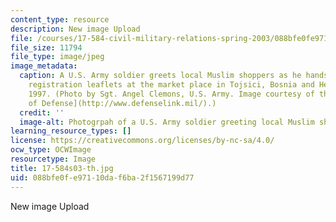 ```yaml
---
content_type: resource
description: New image Upload
file: /courses/17-584-civil-military-relations-spring-2003/088bfe0fe97110daf6ba2f1567199d77_17-584s03-th.jpg
file_size: 11794
file_type: image/jpeg
image_metadata:
  caption: A U.S. Army soldier greets local Muslim shoppers as he hands out voter
    registration leaflets at the market place in Tojsici, Bosnia and Herzegovina,
    1997. (Photo by Sgt. Angel Clemons, U.S. Army. Image courtesy of the [U.S. Department
    of Defense](http://www.defenselink.mil/).)
  credit: ''
  image-alt: Photogrpah of a U.S. Army soldier greeting local Muslim shoppers.
learning_resource_types: []
license: https://creativecommons.org/licenses/by-nc-sa/4.0/
ocw_type: OCWImage
resourcetype: Image
title: 17-584s03-th.jpg
uid: 088bfe0f-e971-10da-f6ba-2f1567199d77
---
```

New image Upload